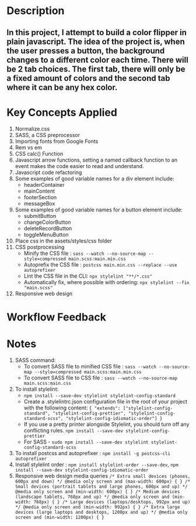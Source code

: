 # Description

## In this project, I attempt to build a color flipper in plain javascript. The idea of the project is, when the user presses a button, the background changes to a different color each time. There will be 2 tab choices. The first tab, there will only be a fixed amount of colors and the second tab where it can be any hex color.

# Key Concepts Applied

1. Normalize.css
2. SASS, a CSS preprocessor
3. Importing fonts from Google Fonts
4. Rem vs em
5. CSS calc() Function
6. Javascript arrow functions, setting a named callback function to an event makes the code easier to read and understand.
7. Javascript code refactoring
8. Some examples of good variable names for a div element include:
   - headerContainer
   - mainContent
   - footerSection
   - messageBox
9. Some examples of good variable names for a button element include:
   - submitButton
   - changeColorButton
   - deleteRecordButton
   - toggleMenuButton
10. Place css in the assets/styles/css folder
11. CSS postprocessing
    - Minify the CSS file : `sass --watch --no-source-map --style=compressed main.scss:main.min.css`
    - Autoprefix the CSS file : `postcss main.min.css --replace --use autoprefixer`
    - Lint the CSS file in the CLI: `npx stylelint "**/*.css"`
    - Automatically fix, where possible with ordering: `npx stylelint --fix "main.scss"`
12. Responsive web design

# Workflow Feedback

# Notes

1. SASS command:
   - To convert SASS file to minified CSS file : `sass --watch --no-source-map --style=compressed main.scss:main.min.css`
   - To convert SASS file to CSS file : `sass --watch --no-source-map main.scss:main.css`
2. To install stylelint:
    - `npm install --save-dev stylelint stylelint-config-standard`
    - Create a .stylelintrc.json configuration file in the root of your project with the following content: ```{
        "extends": ["stylelint-config-standard", "stylelint-config-prettier", "stylelint-config-standard-scss", "stylelint-config-idiomatic-order"]
        } ```
    - If you use a pretty printer alongside Stylelint, you should turn off any conflicting rules. `npm install --save-dev stylelint-config-prettier`
    - For SASS - `sudo npm install --save-dev stylelint stylelint-config-standard-scss`
3. To install postcss and autoprefixer : `npm install -g postcss-cli autoprefixer`
4. Install stylelint order : `npm install stylelint-order --save-dev`, `npm install --save-dev stylelint-config-idiomatic-order`
5. Responsive web design media queries
    `/* Extra small devices (phones, 600px and down) */
    @media only screen and (max-width: 600px) {
    }
    /* Small devices (portrait tablets and large phones, 600px and up) */
    @media only screen and (min-width: 600px) {
    }
    /* Medium devices (landscape tablets, 768px and up) */
    @media only screen and (min-width: 768px) {
    }
    /* Large devices (laptops/desktops, 992px and up) */
    @media only screen and (min-width: 992px) {
    }
    /* Extra large devices (large laptops and desktops, 1200px and up) */
    @media only screen and (min-width: 1200px) {
    }`

